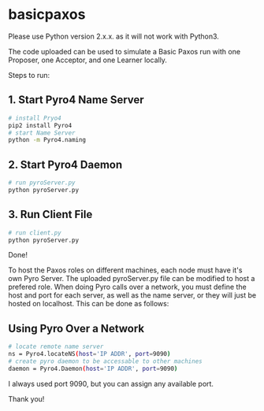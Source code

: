 # basicpaxos

Please use Python version 2.x.x. as it will not work with Python3.

The code uploaded can be used to simulate a Basic Paxos run with one Proposer, one Acceptor, and one Learner locally.

Steps to run:
## 1. Start Pyro4 Name Server
``` bash
# install Pryo4
pip2 install Pyro4
# start Name Server
python -m Pyro4.naming
```
## 2. Start Pyro4 Daemon
``` bash
# run pyroServer.py
python pyroServer.py
```

## 3. Run Client File
``` bash
# run client.py
python pyroServer.py
```

Done!

To host the Paxos roles on different machines, each node must have it's own Pyro Server. The uploaded pyroServer.py file can be modified to host a prefered role.
When doing Pyro calls over a network, you must define the host and port for each server, as well as the name server, or they will just be hosted on localhost.
This can be done as follows:

## Using Pyro Over a Network
``` bash
# locate remote name server
ns = Pyro4.locateNS(host='IP ADDR', port=9090)
# create pyro daemon to be accessable to other machines
daemon = Pyro4.Daemon(host='IP ADDR', port=9090)
```

I always used port 9090, but you can assign any available port.

Thank you!
